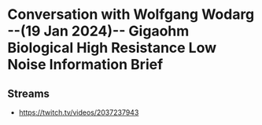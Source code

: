 # Conversation with Wolfgang Wodarg --(19 Jan 2024)-- Gigaohm Biological High Resistance Low Noise Information Brief

## Streams
- https://twitch.tv/videos/2037237943

